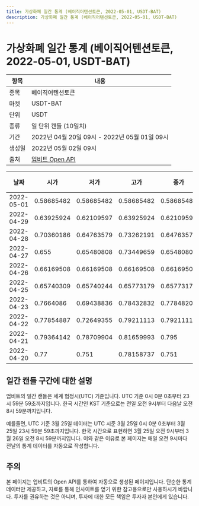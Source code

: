 ```yaml
---
title: 가상화폐 일간 통계 (베이직어텐션토큰, 2022-05-01, USDT-BAT)
description: 가상화폐 일간 통계 (베이직어텐션토큰, 2022-05-01, USDT-BAT)
---
```



가상화폐 일간 통계 (베이직어텐션토큰, 2022-05-01, USDT-BAT)
===

|항목|내용|
|--|--|
|종목|베이직어텐션토큰|
|마켓|USDT-BAT|
|단위|USDT|
|종류|일 단위 캔들 (10일치)|
|기간|2022년 04월 20일 09시 - 2022년 05월 01일 09시|
|생성일|2022년 05월 02일 09시|
|출처|[업비트 Open API](https://docs.upbit.com)|


|날짜|시가|저가|고가|종가|비고|
|--|--|--|--|--|--|
|2022-05-01|0.58685482|0.58685482|0.58685482|0.58685482|    |
|2022-04-29|0.63925924|0.62109597|0.63925924|0.62109597|    |
|2022-04-28|0.70360186|0.64763579|0.73262191|0.64763579|    |
|2022-04-27|0.655|0.65480808|0.73449659|0.65480808|    |
|2022-04-26|0.66169508|0.66169508|0.66169508|0.66169508|    |
|2022-04-25|0.65740309|0.65740244|0.65773179|0.65773179|    |
|2022-04-23|0.7664086|0.69438836|0.78432832|0.77848209|    |
|2022-04-22|0.77854887|0.72649355|0.79211113|0.79211113|    |
|2022-04-21|0.79364142|0.78709904|0.81659993|0.795|    |
|2022-04-20|0.77|0.751|0.78158737|0.751|    |


일간 캔들 구간에 대한 설명
---


업비트의 일간 캔들은 세계 협정시(UTC) 기준입니다. 
UTC 기준 0시 0분 0초부터 23시 59분 59초까지입니다. 
한국 시간인 KST 기준으로는 전일 오전 9시부터 다음날 오전 8시 59분까지입니다. 


예를들면, UTC 기준 3월 25일 데이터는 UTC 시준 3월 25일 0시 0분 0초부터 3월 25일 23시 59분 59초까지입니다. 
한국 시간으로 표현하면 3월 25일 오전 9시부터 3월 26일 오전 8시 59분까지입니다. 
이와 같은 이유로 본 페이지는 매일 오전 9시마다 전날의 통계 데이터를 자동으로 작성합니다. 


주의
---


본 페이지는 업비트의 Open API를 통하여 자동으로 생성된 페이지입니다. 
단순한 통계 데이터만 제공하고, 자료를 통해 인사이트를 얻기 위한 참고용으로만 사용하시기 바랍니다. 
투자를 권유하는 것은 아니며, 투자에 대한 모든 책임은 투자자 본인에게 있습니다. 
